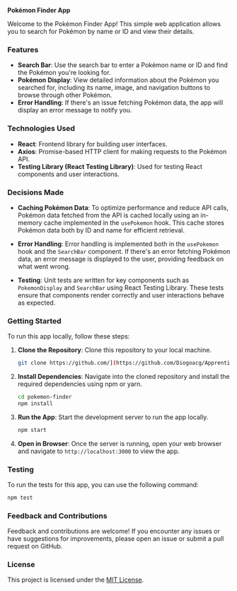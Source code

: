 **Pokémon Finder App**

Welcome to the Pokémon Finder App! This simple web application allows you to search for Pokémon by name or ID and view their details.

### Features

- **Search Bar**: Use the search bar to enter a Pokémon name or ID and find the Pokémon you're looking for.
- **Pokémon Display**: View detailed information about the Pokémon you searched for, including its name, image, and navigation buttons to browse through other Pokémon.
- **Error Handling**: If there's an issue fetching Pokémon data, the app will display an error message to notify you.

### Technologies Used

- **React**: Frontend library for building user interfaces.
- **Axios**: Promise-based HTTP client for making requests to the Pokémon API.
- **Testing Library (React Testing Library)**: Used for testing React components and user interactions.

### Decisions Made

- **Caching Pokémon Data**: To optimize performance and reduce API calls, Pokémon data fetched from the API is cached locally using an in-memory cache implemented in the `usePokemon` hook. This cache stores Pokémon data both by ID and name for efficient retrieval.
- **Error Handling**: Error handling is implemented both in the `usePokemon` hook and the `SearchBar` component. If there's an error fetching Pokémon data, an error message is displayed to the user, providing feedback on what went wrong.

- **Testing**: Unit tests are written for key components such as `PokemonDisplay` and `SearchBar` using React Testing Library. These tests ensure that components render correctly and user interactions behave as expected.

### Getting Started

To run this app locally, follow these steps:

1. **Clone the Repository**: Clone this repository to your local machine.

   ```bash
   git clone https://github.com/](https://github.com/Diogoacg/Apprenticeship-Developer---Coding-Challenge
   ```

2. **Install Dependencies**: Navigate into the cloned repository and install the required dependencies using npm or yarn.

   ```bash
   cd pokemon-finder
   npm install
   ```

3. **Run the App**: Start the development server to run the app locally.

   ```bash
   npm start
   ```

4. **Open in Browser**: Once the server is running, open your web browser and navigate to `http://localhost:3000` to view the app.

### Testing

To run the tests for this app, you can use the following command:

```bash
npm test
```

### Feedback and Contributions

Feedback and contributions are welcome! If you encounter any issues or have suggestions for improvements, please open an issue or submit a pull request on GitHub.

### License

This project is licensed under the [MIT License](LICENSE).
